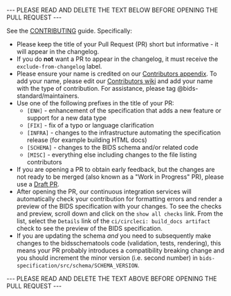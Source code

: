 --- PLEASE READ AND DELETE THE TEXT BELOW BEFORE OPENING THE PULL REQUEST ---

See the [CONTRIBUTING](https://github.com/bids-standard/bids-specification/blob/master/CONTRIBUTING.md) guide. Specifically:

- Please keep the title of your Pull Request (PR) short but informative - it will
  appear in the changelog.
- If you do **not** want a PR to appear in the changelog, it must receive the `exclude-from-changelog` label.
- Please ensure your name is credited on our [Contributors appendix](https://github.com/bids-standard/bids-specification/blob/master/src/99-appendices/01-contributors.md).
  To add your name, please edit our [Contributors wiki](https://github.com/bids-standard/bids-specification/wiki/Contributors) and add your name with the type of contribution.
  For assistance, please tag @bids-standard/maintainers.
- Use one of the following prefixes in the title of your PR:
  - `[ENH]` - enhancement of the specification that adds a new feature or
    support for a new data type
  - `[FIX]` - fix of a typo or language clarification
  - `[INFRA]` - changes to the infrastructure automating the specification
    release (for example building HTML docs)
  - `[SCHEMA]` - changes to the BIDS schema and/or related code
  - `[MISC]` - everything else including changes to the file listing
    contributors
- If you are opening a PR to obtain early feedback, but the changes
  are not ready to be merged (also known as a "Work in Progress" PR), please
  use a [Draft PR](https://github.blog/2019-02-14-introducing-draft-pull-requests/).
- After opening the PR, our continuous integration services will automatically check your contribution  for formatting errors and render a preview of the BIDS specification with your changes.
  To see the checks and preview, scroll down and click on the `show all checks` link.
  From the list, select the `Details` link of the `ci/circleci: build_docs artifact` check to see the preview of the BIDS specification.
- If you are updating the schema *and* you need to subsequently make changes to the bidsschematools code (validation, tests, rendering), this means your PR probably introduces a compatibility breaking change and you should increment the minor version (i.e. second number) in `bids-specification/src/schema/SCHEMA_VERSION`.

--- PLEASE READ AND DELETE THE TEXT ABOVE BEFORE OPENING THE PULL REQUEST ---
